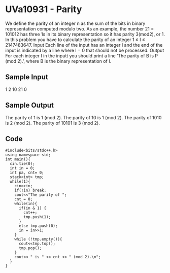 # UVa10931 - Parity

We define the parity of an integer n as the sum of the bits in binary representation computed modulo
two. As an example, the number 21 = 101012 has three 1s in its binary representation so it has parity
3(mod2), or 1.
In this problem you have to calculate the parity of an integer 1 ≤ I ≤ 2147483647.
Input
Each line of the input has an integer I and the end of the input is indicated by a line where I = 0 that
should not be processed.
Output
For each integer I in the inputt you should print a line ‘The parity of B is P (mod 2).’, where B
is the binary representation of I.
## Sample Input
1
2
10
21
0
## Sample Output
The parity of 1 is 1 (mod 2).
The parity of 10 is 1 (mod 2).
The parity of 1010 is 2 (mod 2).
The parity of 10101 is 3 (mod 2).

## Code

```
#include<bits/stdc++.h>
using namespace std;
int main(){
  cin.tie(0);
  int in = 0;
  int pa, cnt= 0;
  stack<int> tmp;
  while(1){
    cin>>in;
    if(!in) break;
    cout<<"The parity of ";
    cnt = 0;
    while(in){
      if(in & 1) {
        cnt++;
        tmp.push(1);
      }
      else tmp.push(0);
      in = in>>1;
    }
    while (!tmp.empty()){
      cout<<tmp.top();
      tmp.pop();
    }
    cout<< " is " << cnt << " (mod 2).\n";
  }
}
```

